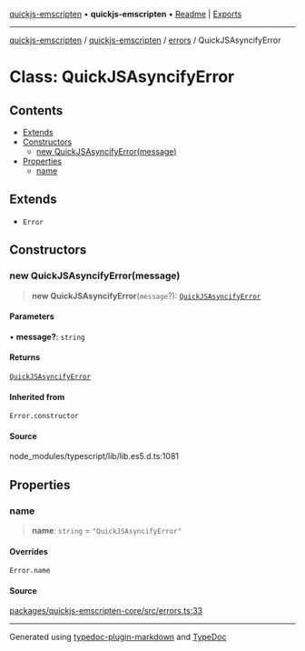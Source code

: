 [quickjs-emscripten](../../../../packages.md) • **quickjs-emscripten** • [Readme](../../../README.md) \| [Exports](../../../exports.md)

***

[quickjs-emscripten](../../../../packages.md) / [quickjs-emscripten](../../../exports.md) / [errors](../README.md) / QuickJSAsyncifyError

# Class: QuickJSAsyncifyError

## Contents

- [Extends](QuickJSAsyncifyError.md#extends)
- [Constructors](QuickJSAsyncifyError.md#constructors)
  - [new QuickJSAsyncifyError(message)](QuickJSAsyncifyError.md#new-quickjsasyncifyerrormessage)
- [Properties](QuickJSAsyncifyError.md#properties)
  - [name](QuickJSAsyncifyError.md#name)

## Extends

- `Error`

## Constructors

### new QuickJSAsyncifyError(message)

> **new QuickJSAsyncifyError**(`message`?): [`QuickJSAsyncifyError`](QuickJSAsyncifyError.md)

#### Parameters

• **message?**: `string`

#### Returns

[`QuickJSAsyncifyError`](QuickJSAsyncifyError.md)

#### Inherited from

`Error.constructor`

#### Source

node\_modules/typescript/lib/lib.es5.d.ts:1081

## Properties

### name

> **name**: `string` = `"QuickJSAsyncifyError"`

#### Overrides

`Error.name`

#### Source

[packages/quickjs-emscripten-core/src/errors.ts:33](https://github.com/justjake/quickjs-emscripten/blob/main/packages/quickjs-emscripten-core/src/errors.ts#L33)

***

Generated using [typedoc-plugin-markdown](https://www.npmjs.com/package/typedoc-plugin-markdown) and [TypeDoc](https://typedoc.org/)
